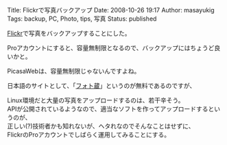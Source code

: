 Title: Flickrで写真バックアップ
Date: 2008-10-26 19:17
Author: masayukig
Tags: backup, PC, Photo, tips, 写真
Status: published

[Flickr](http://www.flickr.com/)で写真をバックアップすることにした。

Proアカウントにすると、容量無制限となるので、バックアップにはちょうど良いかと。

PicasaWebは、容量無制限じゃないんですよね。

日本語のサイトとして、「[フォト蔵](http://photozou.jp/)」というのが無料であるのですが、

Linux環境だと大量の写真をアップロードするのは、若干辛そう。  
APIが公開されているようなので、適当なソフトを作ってアップロードするというのが、  
正しい(?)技術者かも知れないが、ヘタれなのでそんなことはせずに、  
FlickrのProアカウントでしばらく運用してみることにする。
